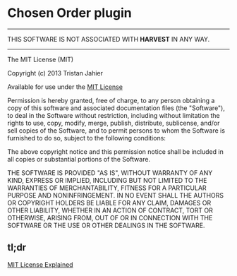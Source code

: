 # Chosen Order plugin

-------------------------

THIS SOFTWARE IS NOT ASSOCIATED WITH **HARVEST** IN ANY WAY.

-------------------------

The MIT License (MIT)

Copyright (c) 2013 Tristan Jahier

Available for use under the [MIT License](http://opensource.org/licenses/MIT)

Permission is hereby granted, free of charge, to any person obtaining a copy of
this software and associated documentation files (the "Software"), to deal in
the Software without restriction, including without limitation the rights to
use, copy, modify, merge, publish, distribute, sublicense, and/or sell copies of
the Software, and to permit persons to whom the Software is furnished to do so,
subject to the following conditions:

The above copyright notice and this permission notice shall be included in all
copies or substantial portions of the Software.

THE SOFTWARE IS PROVIDED "AS IS", WITHOUT WARRANTY OF ANY KIND, EXPRESS OR
IMPLIED, INCLUDING BUT NOT LIMITED TO THE WARRANTIES OF MERCHANTABILITY, FITNESS
FOR A PARTICULAR PURPOSE AND NONINFRINGEMENT. IN NO EVENT SHALL THE AUTHORS OR
COPYRIGHT HOLDERS BE LIABLE FOR ANY CLAIM, DAMAGES OR OTHER LIABILITY, WHETHER
IN AN ACTION OF CONTRACT, TORT OR OTHERWISE, ARISING FROM, OUT OF OR IN
CONNECTION WITH THE SOFTWARE OR THE USE OR OTHER DEALINGS IN THE SOFTWARE.

## tl;dr

[MIT License Explained](http://www.tldrlegal.com/license/mit-license)
